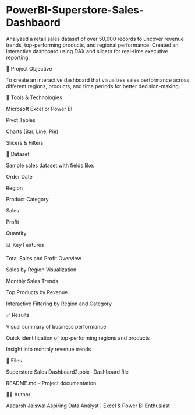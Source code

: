 # PowerBI-Superstore-Sales-Dashbaord
Analyzed a retail sales dataset of over 50,000 records to uncover revenue trends, top-performing products, and regional performance. Created an interactive dashboard using DAX and slicers for real-time executive reporting.

📌 Project Objective

To create an interactive dashboard that visualizes sales performance across different regions, products, and time periods for better decision-making.

🧰 Tools & Technologies

Microsoft Excel or Power BI

Pivot Tables

Charts (Bar, Line, Pie)

Slicers & Filters

📂 Dataset

Sample sales dataset with fields like:

Order Date

Region

Product Category

Sales

Profit

Quantity

📊 Key Features

Total Sales and Profit Overview

Sales by Region Visualization

Monthly Sales Trends

Top Products by Revenue

Interactive Filtering by Region and Category

✅ Results

Visual summary of business performance

Quick identification of top-performing regions and products

Insight into monthly revenue trends

📁 Files

Superstore Sales Dashboard2.pbix– Dashboard file

README.md – Project documentation

🙋‍♂️ Author

Aadarsh Jaiswal
Aspiring Data Analyst | Excel & Power BI Enthusiast
